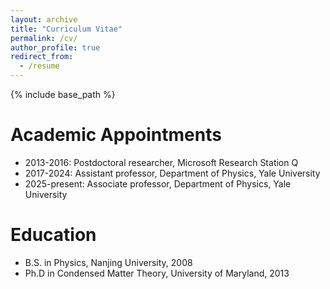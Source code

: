 ```yaml
---
layout: archive
title: "Curriculum Vitae"
permalink: /cv/
author_profile: true
redirect_from:
  - /resume
---
```


{% include base_path %}

Academic Appointments
======
* 2013-2016: Postdoctoral researcher, Microsoft Research Station Q
* 2017-2024: Assistant professor, Department of Physics, Yale University
* 2025-present: Associate professor, Department of Physics, Yale University

Education
======
* B.S. in Physics, Nanjing University, 2008
* Ph.D in Condensed Matter Theory, University of Maryland, 2013


  

